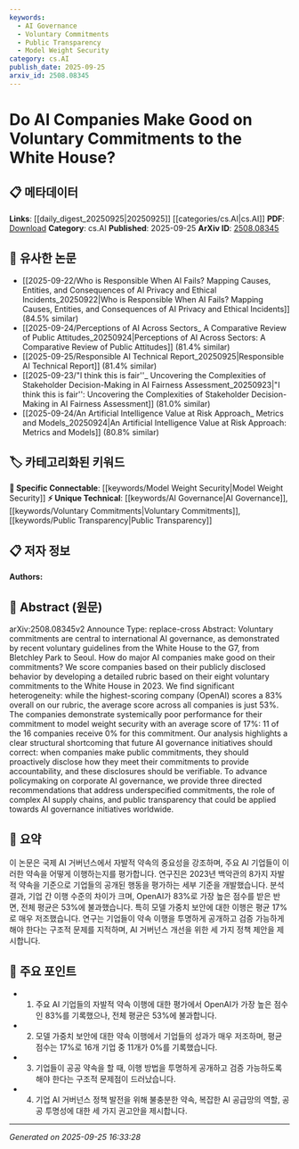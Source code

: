 ```yaml
---
keywords:
  - AI Governance
  - Voluntary Commitments
  - Public Transparency
  - Model Weight Security
category: cs.AI
publish_date: 2025-09-25
arxiv_id: 2508.08345
---
```


<!-- KEYWORD_LINKING_METADATA:
{
  "processed_timestamp": "2025-09-25T16:33:28.903572",
  "vocabulary_version": "1.0",
  "selected_keywords": [
    "AI Governance",
    "Voluntary Commitments",
    "Public Transparency",
    "Model Weight Security"
  ],
  "rejected_keywords": [],
  "similarity_scores": {
    "AI Governance": 0.78,
    "Voluntary Commitments": 0.72,
    "Public Transparency": 0.74,
    "Model Weight Security": 0.7
  },
  "extraction_method": "AI_prompt_based",
  "budget_applied": true,
  "candidates_json": {
    "candidates": [
      {
        "surface": "AI governance",
        "canonical": "AI Governance",
        "aliases": [
          "Artificial Intelligence Governance"
        ],
        "category": "unique_technical",
        "rationale": "AI governance is a critical emerging field that connects policy, ethics, and technology, making it a unique technical concept.",
        "novelty_score": 0.75,
        "connectivity_score": 0.68,
        "specificity_score": 0.82,
        "link_intent_score": 0.78
      },
      {
        "surface": "voluntary commitments",
        "canonical": "Voluntary Commitments",
        "aliases": [
          "Self-imposed Obligations"
        ],
        "category": "unique_technical",
        "rationale": "Voluntary commitments are a specific governance mechanism relevant to international policy discussions.",
        "novelty_score": 0.7,
        "connectivity_score": 0.65,
        "specificity_score": 0.77,
        "link_intent_score": 0.72
      },
      {
        "surface": "public transparency",
        "canonical": "Public Transparency",
        "aliases": [
          "Openness",
          "Disclosure"
        ],
        "category": "unique_technical",
        "rationale": "Public transparency is vital for accountability in AI governance, linking policy and ethical considerations.",
        "novelty_score": 0.68,
        "connectivity_score": 0.7,
        "specificity_score": 0.75,
        "link_intent_score": 0.74
      },
      {
        "surface": "model weight security",
        "canonical": "Model Weight Security",
        "aliases": [
          "Model Security"
        ],
        "category": "specific_connectable",
        "rationale": "Model weight security is a specific technical concern in AI, relevant to discussions on data protection and integrity.",
        "novelty_score": 0.65,
        "connectivity_score": 0.72,
        "specificity_score": 0.78,
        "link_intent_score": 0.7
      }
    ],
    "ban_list_suggestions": [
      "commitments",
      "guidelines",
      "score"
    ]
  },
  "decisions": [
    {
      "candidate_surface": "AI governance",
      "resolved_canonical": "AI Governance",
      "decision": "linked",
      "scores": {
        "novelty": 0.75,
        "connectivity": 0.68,
        "specificity": 0.82,
        "link_intent": 0.78
      }
    },
    {
      "candidate_surface": "voluntary commitments",
      "resolved_canonical": "Voluntary Commitments",
      "decision": "linked",
      "scores": {
        "novelty": 0.7,
        "connectivity": 0.65,
        "specificity": 0.77,
        "link_intent": 0.72
      }
    },
    {
      "candidate_surface": "public transparency",
      "resolved_canonical": "Public Transparency",
      "decision": "linked",
      "scores": {
        "novelty": 0.68,
        "connectivity": 0.7,
        "specificity": 0.75,
        "link_intent": 0.74
      }
    },
    {
      "candidate_surface": "model weight security",
      "resolved_canonical": "Model Weight Security",
      "decision": "linked",
      "scores": {
        "novelty": 0.65,
        "connectivity": 0.72,
        "specificity": 0.78,
        "link_intent": 0.7
      }
    }
  ]
}
-->

# Do AI Companies Make Good on Voluntary Commitments to the White House?

## 📋 메타데이터

**Links**: [[daily_digest_20250925|20250925]] [[categories/cs.AI|cs.AI]]
**PDF**: [Download](https://arxiv.org/pdf/2508.08345.pdf)
**Category**: cs.AI
**Published**: 2025-09-25
**ArXiv ID**: [2508.08345](https://arxiv.org/abs/2508.08345)

## 🔗 유사한 논문
- [[2025-09-22/Who is Responsible When AI Fails? Mapping Causes, Entities, and Consequences of AI Privacy and Ethical Incidents_20250922|Who is Responsible When AI Fails? Mapping Causes, Entities, and Consequences of AI Privacy and Ethical Incidents]] (84.5% similar)
- [[2025-09-24/Perceptions of AI Across Sectors_ A Comparative Review of Public Attitudes_20250924|Perceptions of AI Across Sectors: A Comparative Review of Public Attitudes]] (81.4% similar)
- [[2025-09-25/Responsible AI Technical Report_20250925|Responsible AI Technical Report]] (81.4% similar)
- [[2025-09-23/"I think this is fair''_ Uncovering the Complexities of Stakeholder Decision-Making in AI Fairness Assessment_20250923|"I think this is fair'': Uncovering the Complexities of Stakeholder Decision-Making in AI Fairness Assessment]] (81.0% similar)
- [[2025-09-24/An Artificial Intelligence Value at Risk Approach_ Metrics and Models_20250924|An Artificial Intelligence Value at Risk Approach: Metrics and Models]] (80.8% similar)

## 🏷️ 카테고리화된 키워드
**🔗 Specific Connectable**: [[keywords/Model Weight Security|Model Weight Security]]
**⚡ Unique Technical**: [[keywords/AI Governance|AI Governance]], [[keywords/Voluntary Commitments|Voluntary Commitments]], [[keywords/Public Transparency|Public Transparency]]

## 📋 저자 정보

**Authors:** 

## 📄 Abstract (원문)

arXiv:2508.08345v2 Announce Type: replace-cross 
Abstract: Voluntary commitments are central to international AI governance, as demonstrated by recent voluntary guidelines from the White House to the G7, from Bletchley Park to Seoul. How do major AI companies make good on their commitments? We score companies based on their publicly disclosed behavior by developing a detailed rubric based on their eight voluntary commitments to the White House in 2023. We find significant heterogeneity: while the highest-scoring company (OpenAI) scores a 83% overall on our rubric, the average score across all companies is just 53%. The companies demonstrate systemically poor performance for their commitment to model weight security with an average score of 17%: 11 of the 16 companies receive 0% for this commitment. Our analysis highlights a clear structural shortcoming that future AI governance initiatives should correct: when companies make public commitments, they should proactively disclose how they meet their commitments to provide accountability, and these disclosures should be verifiable. To advance policymaking on corporate AI governance, we provide three directed recommendations that address underspecified commitments, the role of complex AI supply chains, and public transparency that could be applied towards AI governance initiatives worldwide.

## 📝 요약

이 논문은 국제 AI 거버넌스에서 자발적 약속의 중요성을 강조하며, 주요 AI 기업들이 이러한 약속을 어떻게 이행하는지를 평가합니다. 연구진은 2023년 백악관의 8가지 자발적 약속을 기준으로 기업들의 공개된 행동을 평가하는 세부 기준을 개발했습니다. 분석 결과, 기업 간 이행 수준의 차이가 크며, OpenAI가 83%로 가장 높은 점수를 받은 반면, 전체 평균은 53%에 불과했습니다. 특히 모델 가중치 보안에 대한 이행은 평균 17%로 매우 저조했습니다. 연구는 기업들이 약속 이행을 투명하게 공개하고 검증 가능하게 해야 한다는 구조적 문제를 지적하며, AI 거버넌스 개선을 위한 세 가지 정책 제안을 제시합니다.

## 🎯 주요 포인트

- 1. 주요 AI 기업들의 자발적 약속 이행에 대한 평가에서 OpenAI가 가장 높은 점수인 83%를 기록했으나, 전체 평균은 53%에 불과합니다.
- 2. 모델 가중치 보안에 대한 약속 이행에서 기업들의 성과가 매우 저조하며, 평균 점수는 17%로 16개 기업 중 11개가 0%를 기록했습니다.
- 3. 기업들이 공공 약속을 할 때, 이행 방법을 투명하게 공개하고 검증 가능하도록 해야 한다는 구조적 문제점이 드러났습니다.
- 4. 기업 AI 거버넌스 정책 발전을 위해 불충분한 약속, 복잡한 AI 공급망의 역할, 공공 투명성에 대한 세 가지 권고안을 제시합니다.


---

*Generated on 2025-09-25 16:33:28*